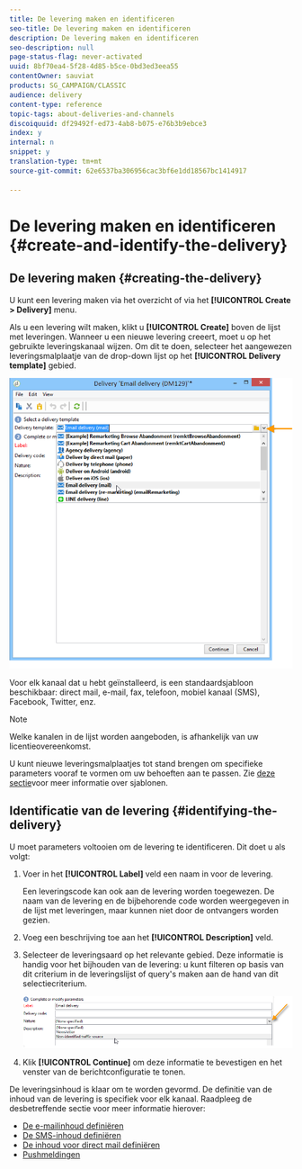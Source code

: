 ```yaml
---
title: De levering maken en identificeren
seo-title: De levering maken en identificeren
description: De levering maken en identificeren
seo-description: null
page-status-flag: never-activated
uuid: 8bf70ea4-5f28-4d85-b5ce-0bd3ed3eea55
contentOwner: sauviat
products: SG_CAMPAIGN/CLASSIC
audience: delivery
content-type: reference
topic-tags: about-deliveries-and-channels
discoiquuid: df29492f-ed73-4ab8-b075-e76b3b9ebce3
index: y
internal: n
snippet: y
translation-type: tm+mt
source-git-commit: 62e6537ba306956cac3bf6e1dd18567bc1414917

---
```



# De levering maken en identificeren {#create-and-identify-the-delivery}

## De levering maken {#creating-the-delivery}

U kunt een levering maken via het overzicht of via het **[!UICONTROL Create > Delivery]** menu.


Als u een levering wilt maken, klikt u **[!UICONTROL Create]** boven de lijst met leveringen. Wanneer u een nieuwe levering creeert, moet u op het gebruikte leveringskanaal wijzen. Om dit te doen, selecteer het aangewezen leveringsmalplaatje van de drop-down lijst op het **[!UICONTROL Delivery template]** gebied.

![](assets/s_ncs_user_wizard_email01_1.png)

Voor elk kanaal dat u hebt geïnstalleerd, is een standaardsjabloon beschikbaar: direct mail, e-mail, fax, telefoon, mobiel kanaal (SMS), Facebook, Twitter, enz.

>[!NOTE]
>
>Welke kanalen in de lijst worden aangeboden, is afhankelijk van uw licentieovereenkomst.

U kunt nieuwe leveringsmalplaatjes tot stand brengen om specifieke parameters vooraf te vormen om uw behoeften aan te passen. Zie [deze sectie](../../delivery/using/about-templates.md)voor meer informatie over sjablonen.

## Identificatie van de levering {#identifying-the-delivery}

U moet parameters voltooien om de levering te identificeren. Dit doet u als volgt:

1. Voer in het **[!UICONTROL Label]** veld een naam in voor de levering.

   Een leveringscode kan ook aan de levering worden toegewezen. De naam van de levering en de bijbehorende code worden weergegeven in de lijst met leveringen, maar kunnen niet door de ontvangers worden gezien.

1. Voeg een beschrijving toe aan het **[!UICONTROL Description]** veld.
1. Selecteer de leveringsaard op het relevante gebied. Deze informatie is handig voor het bijhouden van de levering: u kunt filteren op basis van dit criterium in de leveringslijst of query&#39;s maken aan de hand van dit selectiecriterium.

   ![](assets/s_ncs_user_email_del_nature.png)

1. Klik **[!UICONTROL Continue]** om deze informatie te bevestigen en het venster van de berichtconfiguratie te tonen.

De leveringsinhoud is klaar om te worden gevormd. De definitie van de inhoud van de levering is specifiek voor elk kanaal. Raadpleeg de desbetreffende sectie voor meer informatie hierover:

* [De e-mailinhoud definiëren](../../delivery/using/defining-the-email-content.md)
* [De SMS-inhoud definiëren](../../delivery/using/sms-channel.md#defining-the-sms-content)
* [De inhoud voor direct mail definiëren](../../delivery/using/defining-the-direct-mail-content.md)
* [Pushmeldingen](../../delivery/using/about-mobile-app-channel.md)

